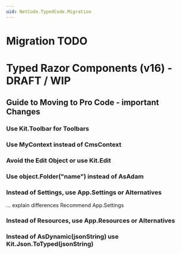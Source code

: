 ```yaml
---
uid: NetCode.TypedCode.Migration
---
```


# Migration TODO




# Typed Razor Components (v16) - DRAFT / WIP


## Guide to Moving to Pro Code - important Changes



### Use Kit.Toolbar for Toolbars


### Use MyContext instead of CmsContext


### Avoid the Edit Object or use Kit.Edit


### Use object.Folder("name") instead of AsAdam


### Instead of Settings, use App.Settings or Alternatives

...
explain differences
Recommend App.Settings



### Instead of Resources, use App.Resources or Alternatives


### Instead of AsDynamic(jsonString) use Kit.Json.ToTyped(jsonString)

